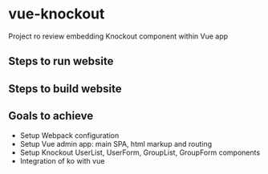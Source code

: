 # vue-knockout
Project ro review embedding Knockout component within Vue app

## Steps to run website

## Steps to build website

## Goals to achieve
- Setup Webpack configuration
- Setup Vue admin app: main SPA, html markup and routing
- Setup Knockout UserList, UserForm, GroupList, GroupForm components
- Integration of ko with vue
